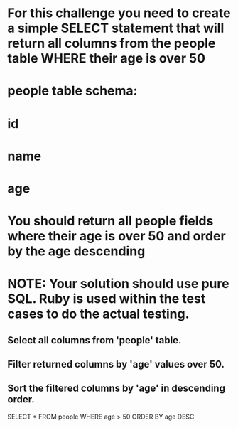 # For this challenge you need to create a simple SELECT statement that will return all columns from the people table WHERE their age is over 50

# people table schema: 
# id
# name
# age

# You should return all people fields where their age is over 50 and order by the age descending

# NOTE: Your solution should use pure SQL. Ruby is used within the test cases to do the actual testing.



## Select all columns from 'people' table.
## Filter returned columns by 'age' values over 50.
## Sort the filtered columns by 'age' in descending order.

SELECT *
FROM people
WHERE age > 50
ORDER BY age DESC
